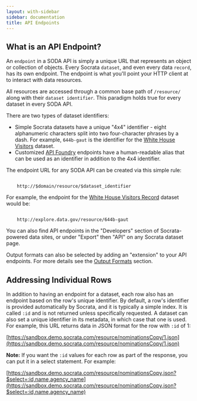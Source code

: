 ```yaml
---
layout: with-sidebar
sidebar: documentation
title: API Endpoints
---
```


## What is an API Endpoint?

An `endpoint` in a SODA API is simply a unique URL that represents an object or collection of objects. Every Socrata `dataset`, and even every data `record`, has its own endpoint. The endpoint is what you'll point your HTTP client at to interact with data resources.

All resources are accessed through a common base path of `/resource/` along with their `dataset identifier`. This paradigm holds true for every dataset in every SODA API.

There are two types of dataset identifiers:
* Simple Socrata datasets have a unique "4x4" identifier - eight alphanumeric characters split into two four-character phrases by a dash. For example, `644b-gaut` is the identifier for the [White House Visitors](http://replaceme.com/url) dataset.
* Customized [API Foundry](http://replaceme.com/url) endpoints have a human-readable alias that can be used as an identifier in addition to the 4x4 identifier.

The endpoint URL for any SODA API can be created via this simple rule:

<code class="url">
	<span class="transport">http://</span><span class="domain">$domain</span><span class="path">/resource/</span><span class="identifier">$dataset_identifier</span>
</code>

For example, the endpoint for the [White House Visitors Record](http://replaceme.com/url) dataset would be:

<code class="url">
	<span class="transport">http://</span><span class="domain">explore.data.gov</span><span class="path">/resource/</span><span class="identifier">644b-gaut</span>
</code>

You can also find API endpoints in the "Developers" section of Socrata-powered data sites, or under "Export" then "API" on any Socrata dataset page.

Output formats can also be selected by adding an "extension" to your API endpoints. For more details see the [Output Formats](/docs/formats/index.html) section.

## Addressing Individual Rows

In addition to having an endpoint for a dataset, each row also has an endpoint based on the row's unique identifier. By default, a
row's identifier is provided automatically by Socrata, and it is typically a simple index. It is called `:id` and is not returned unless specifically requested. A dataset
can also set a unique identifier in its metadata, in which case that one is used. For example, this URL returns data in JSON format for the row with `:id` of 1:

[https://sandbox.demo.socrata.com/resource/nominationsCopy/1.json](https://sandbox.demo.socrata.com/resource/nominationsCopy/1.json)

**Note:**  If you want the `:id` values for each row as part of the response, you can put it in a select statement. For example:

[https://sandbox.demo.socrata.com/resource/nominationsCopy.json?$select=:id,name,agency_name](https://sandbox.demo.socrata.com/resource/nominationsCopy.json?$select=:id,name,agency_name)
